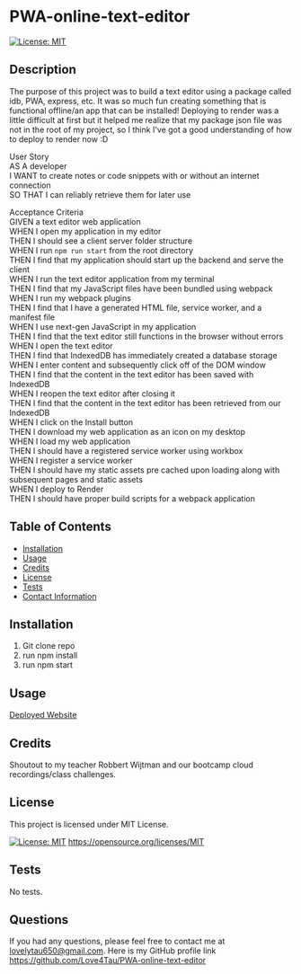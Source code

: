 
  # PWA-online-text-editor

  [![License: MIT](https://img.shields.io/badge/License-MIT-yellow.svg)](https://opensource.org/licenses/MIT)

  ## Description
  The purpose of this project was to build a text editor using a package called idb, PWA, express, etc. It was so much fun creating something that is functional offline/an app that can be installed! Deploying to render was a little difficult at first but it helped me realize that my package json file was not in the root of my project, so I think I've got a good understanding of how to deploy to render now :D

  User Story <br>
  AS A developer<br>
  I WANT to create notes or code snippets with or without an internet connection<br>
  SO THAT I can reliably retrieve them for later use

  Acceptance Criteria<br>
  GIVEN a text editor web application<br>
  WHEN I open my application in my editor<br>
  THEN I should see a client server folder structure<br>
  WHEN I run `npm run start` from the root directory<br>
  THEN I find that my application should start up the backend and serve the client<br>
  WHEN I run the text editor application from my terminal<br>
  THEN I find that my JavaScript files have been bundled using webpack<br>
  WHEN I run my webpack plugins<br>
  THEN I find that I have a generated HTML file, service worker, and a manifest file<br>
  WHEN I use next-gen JavaScript in my application<br>
  THEN I find that the text editor still functions in the browser without errors<br>
  WHEN I open the text editor<br>
  THEN I find that IndexedDB has immediately created a database storage<br>
  WHEN I enter content and subsequently click off of the DOM window<br>
  THEN I find that the content in the text editor has been saved with IndexedDB<br>
  WHEN I reopen the text editor after closing it<br>
  THEN I find that the content in the text editor has been retrieved from our IndexedDB<br>
  WHEN I click on the Install button<br>
  THEN I download my web application as an icon on my desktop<br>
  WHEN I load my web application<br>
  THEN I should have a registered service worker using workbox<br>
  WHEN I register a service worker<br>
  THEN I should have my static assets pre cached upon loading along with subsequent pages and static assets<br>
  WHEN I deploy to Render<br>
  THEN I should have proper build scripts for a webpack application

  ## Table of Contents
  - [Installation](#installation)
  - [Usage](#usage)
  - [Credits](#credits)
  - [License](#license)
  - [Tests](#tests)
  - [Contact Information](#questions)

  ## Installation
  1) Git clone repo 
  2) run npm install 
  3) run npm start

  ## Usage
  [Deployed Website](https://pwa-online-text-editor.onrender.com/)

  ## Credits
  Shoutout to my teacher Robbert Wijtman and our bootcamp cloud recordings/class challenges.

  ## License
  
  This project is licensed under MIT License.

  [![License: MIT](https://img.shields.io/badge/License-MIT-yellow.svg)](https://opensource.org/licenses/MIT)
  https://opensource.org/licenses/MIT
  

  ## Tests
  No tests.

  ## Questions
  If you had any questions, please feel free to contact me at lovelytau650@gmail.com.
  Here is my GitHub profile link https://github.com/Love4Tau/PWA-online-text-editor

  